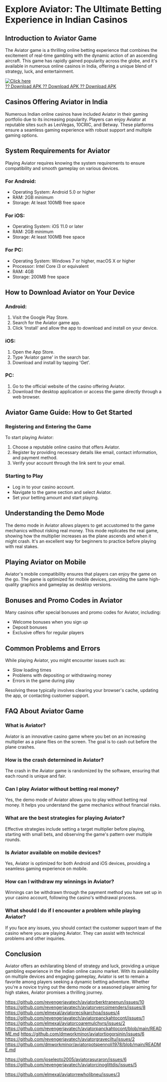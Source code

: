 # Explore Aviator: The Ultimate Betting Experience in Indian Casinos

## Introduction to Aviator Game

The Aviator game is a thrilling online betting experience that combines
the excitement of real-time gambling with the dynamic action of an
ascending aircraft. This game has rapidly gained popularity across the
globe, and it\'s available in numerous online casinos in India, offering
a unique blend of strategy, luck, and entertainment.

[![Click
here](https://readscoops.com/wp-content/uploads/2023/03/Readscoop-aviator-1-1.jpg)](https://click.traffprogo7.com/RycHEFxU?landing=54)\
[?? Download APK ?? Download APK ?? Download
APK](https://click.traffprogo7.com/RycHEFxU?landing=54)

## Casinos Offering Aviator in India

Numerous Indian online casinos have included Aviator in their gaming
portfolio due to its increasing popularity. Players can enjoy Aviator at
reputable sites such as LeoVegas, 10CRIC, and Betway. These platforms
ensure a seamless gaming experience with robust support and multiple
gaming options.

## System Requirements for Aviator

Playing Aviator requires knowing the system requirements to ensure
compatibility and smooth gameplay on various devices.

### For Android:

-   Operating System: Android 5.0 or higher
-   RAM: 2GB minimum
-   Storage: At least 100MB free space

### For iOS:

-   Operating System: iOS 11.0 or later
-   RAM: 2GB minimum
-   Storage: At least 100MB free space

### For PC:

-   Operating System: Windows 7 or higher, macOS X or higher
-   Processor: Intel Core i3 or equivalent
-   RAM: 4GB
-   Storage: 200MB free space

## How to Download Aviator on Your Device

### Android:

1.  Visit the Google Play Store.
2.  Search for the Aviator game app.
3.  Click 'Install' and allow the app to download and install on your
    device.

### iOS:

1.  Open the App Store.
2.  Type 'Aviator game' in the search bar.
3.  Download and install by tapping 'Get'.

### PC:

1.  Go to the official website of the casino offering Aviator.
2.  Download the desktop application or access the game directly through
    a web browser.

## Aviator Game Guide: How to Get Started

### Registering and Entering the Game

To start playing Aviator:

1.  Choose a reputable online casino that offers Aviator.
2.  Register by providing necessary details like email, contact
    information, and payment method.
3.  Verify your account through the link sent to your email.

### Starting to Play

-   Log in to your casino account.
-   Navigate to the game section and select Aviator.
-   Set your betting amount and start playing.

## Understanding the Demo Mode

The demo mode in Aviator allows players to get accustomed to the game
mechanics without risking real money. This mode replicates the real
game, showing how the multiplier increases as the plane ascends and when
it might crash. It\'s an excellent way for beginners to practice before
playing with real stakes.

## Playing Aviator on Mobile

Aviator\'s mobile compatibility ensures that players can enjoy the game
on the go. The game is optimized for mobile devices, providing the same
high-quality graphics and gameplay as desktop versions.

## Bonuses and Promo Codes in Aviator

Many casinos offer special bonuses and promo codes for Aviator,
including:

-   Welcome bonuses when you sign up
-   Deposit bonuses
-   Exclusive offers for regular players

## Common Problems and Errors

While playing Aviator, you might encounter issues such as:

-   Slow loading times
-   Problems with depositing or withdrawing money
-   Errors in the game during play

Resolving these typically involves clearing your browser\'s cache,
updating the app, or contacting customer support.

## FAQ About Aviator Game

### What is Aviator?

Aviator is an innovative casino game where you bet on an increasing
multiplier as a plane flies on the screen. The goal is to cash out
before the plane crashes.

### How is the crash determined in Aviator?

The crash in the Aviator game is randomized by the software, ensuring
that each round is unique and fair.

### Can I play Aviator without betting real money?

Yes, the demo mode of Aviator allows you to play without betting real
money. It helps you understand the game mechanics without financial
risks.

### What are the best strategies for playing Aviator?

Effective strategies include setting a target multiplier before playing,
starting with small bets, and observing the game\'s pattern over
multiple rounds.

### Is Aviator available on mobile devices?

Yes, Aviator is optimized for both Android and iOS devices, providing a
seamless gaming experience on mobile.

### How can I withdraw my winnings in Aviator?

Winnings can be withdrawn through the payment method you have set up in
your casino account, following the casino\'s withdrawal process.

### What should I do if I encounter a problem while playing Aviator?

If you face any issues, you should contact the customer support team of
the casino where you are playing Aviator. They can assist with technical
problems and other inquiries.

## Conclusion

Aviator offers an exhilarating blend of strategy and luck, providing a
unique gambling experience in the Indian online casino market. With its
availability on multiple devices and engaging gameplay, Aviator is set
to remain a favorite among players seeking a dynamic betting adventure.
Whether you\'re a novice trying out the demo mode or a seasoned player
aiming for high stakes, Aviator promises a thrilling journey.

https://github.com/revengerjavatech/aviatorberktranenun/issues/10
https://github.com/revengerjavatech/aviatorvercoimenders/issues/8
https://github.com/elmexal/aviatorecsikarchoa/issues/4
https://github.com/revengerjavatech/aviatorpanckahtocont/issues/1
https://github.com/elmexal/aviatorcoaremulchyrs/issues/2
https://github.com/revengerjavatech/aviatorpanckahtocont/blob/main/README.md
https://github.com/dmworkminor/aviatortiogorsinin/issues/6
https://github.com/revengerjavatech/aviatorgraveciltu/issues/2
https://github.com/dmworkminor/aviatorpotspennoli1978/blob/main/README.md

https://github.com/joseleoto2005/aviatorasuraron/issues/6
https://github.com/revengerjavatech/aviatorcinoglittdis/issues/5


https://github.com/elmexal/aviatorrewholibneu/issues/3
